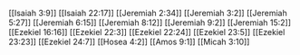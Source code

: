 [[Isaiah 3:9]]
[[Isaiah 22:17]]
[[Jeremiah 2:34]]
[[Jeremiah 3:2]]
[[Jeremiah 5:27]]
[[Jeremiah 6:15]]
[[Jeremiah 8:12]]
[[Jeremiah 9:2]]
[[Jeremiah 15:2]]
[[Ezekiel 16:16]]
[[Ezekiel 22:3]]
[[Ezekiel 22:24]]
[[Ezekiel 23:5]]
[[Ezekiel 23:23]]
[[Ezekiel 24:7]]
[[Hosea 4:2]]
[[Amos 9:1]]
[[Micah 3:10]]
